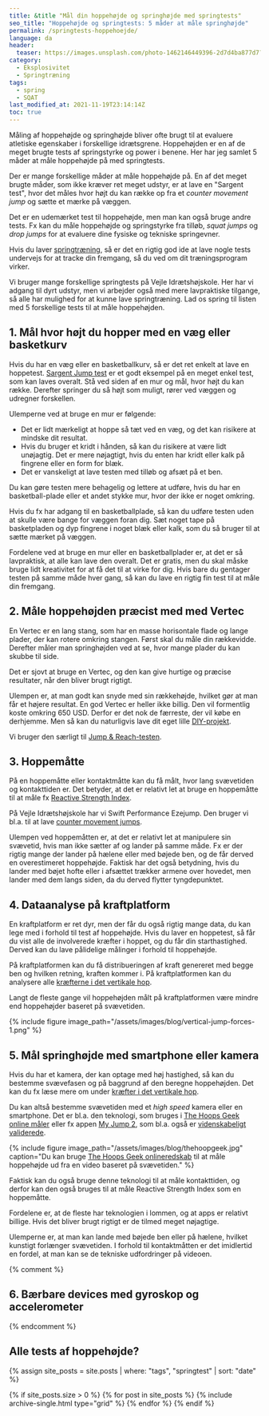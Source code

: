 ```yaml
---
title: &title "Mål din hoppehøjde og springhøjde med springtests"
seo_title: "Hoppehøjde og springtests: 5 måder at måle springhøjde"
permalink: /springtests-hoppehoejde/
language: da
header:
  teaser: https://images.unsplash.com/photo-1462146449396-2d7d4ba877d7?ixlib=rb-1.2.1&ixid=MnwxMjA3fDB8MHxwaG90by1wYWdlfHx8fGVufDB8fHx8&auto=format&fit=crop&h=300&w=400&q=10
category:
  - Eksplosivitet
  - Springtræning
tags:
  - spring
  - SQAT
last_modified_at: 2021-11-19T23:14:14Z
toc: true
---
```


Måling af hoppehøjde og springhøjde bliver ofte brugt til at evaluere atletiske egenskaber i forskellige idrætsgrene. Hoppehøjden er en af de meget brugte tests af springstyrke og power i benene. Her har jeg samlet 5 måder at måle hoppehøjde på med springtests.

Der er mange forskellige måder at måle hoppehøjde på. En af det meget brugte måder, som ikke kræver ret meget udstyr, er at lave en "Sargent test", hvor det måles hvor højt du kan række op fra et _counter movement jump_ og sætte et mærke på væggen.

Det er en udemærket test til hoppehøjde, men man kan også bruge andre tests. Fx kan du måle hoppehøjde og springstyrke fra tilløb, _squat jumps_ og _drop jumps_ for at evaluere dine fysiske og tekniske springevner.

Hvis du laver [springtræning](/springstyrke-og-springtraening/), så er det en rigtig god ide at lave nogle tests undervejs for at tracke din fremgang, så du ved om dit træningsprogram virker.

Vi bruger mange forskellige springtests på Vejle Idrætshøjskole. Her har vi adgang til dyrt udstyr, men vi arbejder også med mere lavpraktiske tilgange, så alle har mulighed for at kunne lave springtræning. Lad os spring til listen med 5 forskellige tests til at måle hoppehøjden.

## 1. Mål hvor højt du hopper med en væg eller basketkurv

Hvis du har en væg eller en basketballkurv, så er det ret enkelt at lave en hoppetest.  [Sargent Jump test](/sargent-jump-test/) er et godt eksempel på en meget enkel test, som kan laves overalt. Stå ved siden af en mur og mål, hvor højt du kan række. Derefter springer du så højt som muligt, rører ved væggen og udregner forskellen.

Ulemperne ved at bruge en mur er følgende:

- Det er lidt mærkeligt at hoppe så tæt ved en væg, og det kan risikere at mindske dit resultat.
- Hvis du bruger et kridt i hånden, så kan du risikere at være lidt unøjagtig. Det er mere nøjagtigt, hvis du enten har kridt eller kalk på fingrene eller en form for blæk.
- Det er vanskeligt at lave testen med tilløb og afsæt på et ben.

Du kan gøre testen mere behagelig og lettere at udføre, hvis du har en basketball-plade eller et andet stykke mur, hvor der ikke er noget omkring.

Hvis du fx har adgang til en basketballplade, så kan du udføre testen uden at skulle være bange for væggen foran dig. Sæt noget tape på basketpladen og dyp fingrene i noget blæk eller kalk, som du så bruger til at sætte mærket på væggen.

Fordelene ved at bruge en mur eller en basketballplader er, at det er så lavpraktisk, at alle kan lave den overalt. Det er gratis, men du skal måske bruge lidt kreativitet for at få det til at virke for dig. Hvis bare du gentager testen på samme måde hver gang, så kan du lave en rigtig fin test til at måle din fremgang.

## 2. Måle hoppehøjden præcist med med Vertec

En Vertec er en lang stang, som har en masse horisontale flade og lange plader, der kan rotere omkring stangen. Først skal du måle din rækkevidde. Derefter måler man springhøjden ved at se, hvor mange plader du kan skubbe til side.

Det er sjovt at bruge en Vertec, og den kan give hurtige og præcise resultater, når den bliver brugt rigtigt.

Ulempen er, at man godt kan snyde med sin rækkehøjde, hvilket gør at man får et højere resultat. En god Vertec er heller ikke billig. Den vil formentlig koste omkring 650 USD. Derfor er det nok de færreste, der vil købe en derhjemme. Men så kan du naturligvis lave dit eget lille [DIY-projekt](https://www.youtube.com/watch?v=j0pZ75N970A).

Vi bruger den særligt til [Jump & Reach-testen](/jump-reach/).

## 3. Hoppemåtte

På en hoppemåtte eller kontaktmåtte kan du få målt, hvor lang svævetiden og kontakttiden er. Det betyder, at det er relativt let at bruge en hoppemåtte til at måle fx [Reactive Strength Index](/reactive-strength-index-rsi/).

På Vejle Idrætshøjskole har vi Swift Performance Ezejump. Den bruger vi bl.a. til at lave [counter movement jumps](/countermovement-jump-cmj-squat-jump-sj/).

Ulempen ved hoppemåtten er, at det er relativt let at manipulere sin svævetid, hvis man ikke sætter af og lander på samme måde. Fx er der rigtig mange der lander på hælene eller med bøjede ben, og de får derved en overestimeret hoppehøjde. Faktisk har det også betydning, hvis du lander med bøjet hofte eller i afsættet trækker armene over hovedet, men lander med dem langs siden, da du derved flytter tyngdepunktet.

## 4. Dataanalyse på kraftplatform

En kraftplatform er ret dyr, men der får du også rigtig mange data, du kan lege med i forhold til test af hoppehøjde. Hvis du laver en hoppetest, så får du vist alle de involverede kræfter i hoppet, og du får din starthastighed. Derved kan du lave pålidelige målinger i forhold til hoppehøjde.

På kraftplatformen kan du få distribueringen af kraft genereret med begge ben og hvilken retning, kraften kommer i. På kraftplatformen kan du analysere alle [kræfterne i det vertikale hop](/fysik-vertikalt-hop/).

Langt de fleste gange vil hoppehøjden målt på kraftplatformen være mindre end hoppehøjder baseret på svævetiden.

{% include figure image_path="/assets/images/blog/vertical-jump-forces-1.png" %}

## 5. Mål springhøjde med smartphone eller kamera

Hvis du har et kamera, der kan optage med høj hastighed, så kan du bestemme svævefasen og på baggrund af den beregne hoppehøjden. Det kan du fx læse mere om under [kræfter i det vertikale hop](/fysik-vertikalt-hop/).

Du kan altså bestemme svævetiden med et _high speed_ kamera eller en smartphone. Det er bl.a. den teknologi, som bruges i [The Hoops Geek online måler](https://www.thehoopsgeek.com/measurement-app/) eller fx appen [My Jump 2](https://www.carlos-balsalobre.com/#apps), som bl.a. også er [videnskabeligt validerede](https://www.ncbi.nlm.nih.gov/pmc/articles/PMC7277223/).

{% include figure image_path="/assets/images/blog/thehoopgeek.jpg" caption="Du kan bruge [The Hoops Geek onlineredskab](https://www.thehoopsgeek.com/measurement-app/) til at måle hoppehøjde ud fra en video baseret på svævetiden." %}

Faktisk kan du også bruge denne teknologi til at måle kontakttiden, og derfor kan den også bruges til at måle Reactive Strength Index som en hoppemåtte.

Fordelene er, at de fleste har teknologien i lommen, og at apps er relativt billige. Hvis det bliver brugt rigtigt er de tilmed meget nøjagtige.

Ulemperne er, at man kan lande med bøjede ben eller på hælene, hvilket kunstigt forlænger svævetiden. I forhold til kontaktmåtten er det imidlertid en fordel, at man kan se de tekniske udfordringer på videoen.

{% comment %}

## 6. Bærbare devices med gyroskop og accelerometer

{% endcomment %}

## Alle tests af hoppehøjde?

{% assign site_posts = site.posts | where: "tags", "springtest" | sort: "date" %}

<div class="feature__wrapper">

{% if site_posts.size > 0 %}
  {% for post in site_posts %}
    {% include archive-single.html type="grid" %}
  {% endfor %}
{% endif %}

</div>
